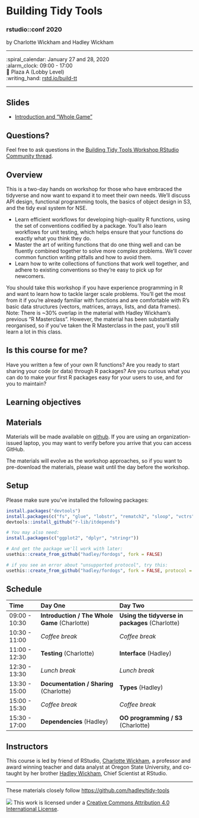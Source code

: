 
<!-- README.md is generated from README.Rmd. Please edit that file -->

# Building Tidy Tools

### rstudio::conf 2020

by Charlotte Wickham and Hadley Wickham

-----

:spiral\_calendar: January 27 and 28, 2020  
:alarm\_clock: 09:00 - 17:00  
:hotel: Plaza A (Lobby Level)  
:writing\_hand: [rstd.io/build-tt](http://rstd.io/build-tt)

-----

## Slides

  - [Introduction and “Whole Game”](1-intro.pdf)

## Questions?

Feel free to ask questions in the [Building Tidy Tools Workshop RStudio
Community
thread](https://community.rstudio.com/t/building-tidy-tools-workshop-rstudio-conf-2020/49091).

## Overview

This is a two-day hands on workshop for those who have embraced the
tidyverse and now want to expand it to meet their own needs. We’ll
discuss API design, functional programming tools, the basics of object
design in S3, and the tidy eval system for NSE.

  - Learn efficient workflows for developing high-quality R functions,
    using the set of conventions codified by a package. You’ll also
    learn workflows for unit testing, which helps ensure that your
    functions do exactly what you think they do.
  - Master the art of writing functions that do one thing well and can
    be fluently combined together to solve more complex problems. We’ll
    cover common function writing pitfalls and how to avoid them.
  - Learn how to write collections of functions that work well together,
    and adhere to existing conventions so they’re easy to pick up for
    newcomers.

You should take this workshop if you have experience programming in R
and want to learn how to tackle larger scale problems. You’ll get the
most from it if you’re already familiar with functions and are
comfortable with R’s basic data structures (vectors, matrices, arrays,
lists, and data frames). Note: There is ~30% overlap in the material
with Hadley Wickham’s previous “R Masterclass”. However, the material
has been substantially reorganised, so if you’ve taken the R Masterclass
in the past, you’ll still learn a lot in this class.

## Is this course for me?

Have you written a few of your own R functions? Are you ready to start
sharing your code (or data) through R packages? Are you curious what you
can do to make your first R packages easy for your users to use, and for
you to maintain?

## Learning objectives

## Materials

Materials will be made available on
[github](https://github.com/rstudio-conf-2020/build-tidy-tools). If you
are using an organization-issued laptop, you may want to verify before
you arrive that you can access GitHub.

The materials will evolve as the workshop approaches, so if you want to
pre-download the materials, please wait until the day before the
workshop.

## Setup

<!-- Fix later to generate from content of repo like https://github.com/hadley/tidy-tools/blob/master/README.Rmd -->

Please make sure you’ve installed the following packages:

``` r
install.packages("devtools")
install.packages(c("fs", "glue", "lobstr", "rematch2", "sloop", "vctrs"))
devtools::install_github("r-lib/itdepends")
```

``` r
# You may also need:
install.packages(c("ggplot2", "dplyr", "stringr"))

# And get the package we'll work with later:
usethis::create_from_github("hadley/fordogs", fork = FALSE)

# if you see an error about "unsupported protocol", try this:
usethis::create_from_github("hadley/fordogs", fork = FALSE, protocol = "https")
```

<!-- 
* When you're done, put a green post-it on your computer. 
* If you need help, put up a pink post-it.
-->

## Schedule

| Time          | Day One                                       | Day Two                                         |
| :------------ | :-------------------------------------------- | :---------------------------------------------- |
| 09:00 - 10:30 | **Introduction / The Whole Game** (Charlotte) | **Using the tidyverse in packages** (Charlotte) |
| 10:30 - 11:00 | *Coffee break*                                | *Coffee break*                                  |
| 11:00 - 12:30 | **Testing** (Charlotte)                       | **Interface** (Hadley)                          |
| 12:30 - 13:30 | *Lunch break*                                 | *Lunch break*                                   |
| 13:30 - 15:00 | **Documentation / Sharing** (Charlotte)       | **Types** (Hadley)                              |
| 15:00 - 15:30 | *Coffee break*                                | *Coffee break*                                  |
| 15:30 - 17:00 | **Dependencies** (Hadley)                     | **OO programming / S3** (Charlotte)             |

## Instructors

This course is led by friend of RStudio, [Charlotte
Wickham](https://cwick.co.nz), a professor and award winning teacher and
data analyst at Oregon State University, and co-taught by her brother
[Hadley Wickham](http://hadley.nz), Chief Scientist at RStudio.

-----

These materials closely follow <https://github.com/hadley/tidy-tools>

![](https://i.creativecommons.org/l/by/4.0/88x31.png) This work is
licensed under a [Creative Commons Attribution 4.0 International
License](https://creativecommons.org/licenses/by/4.0/).
